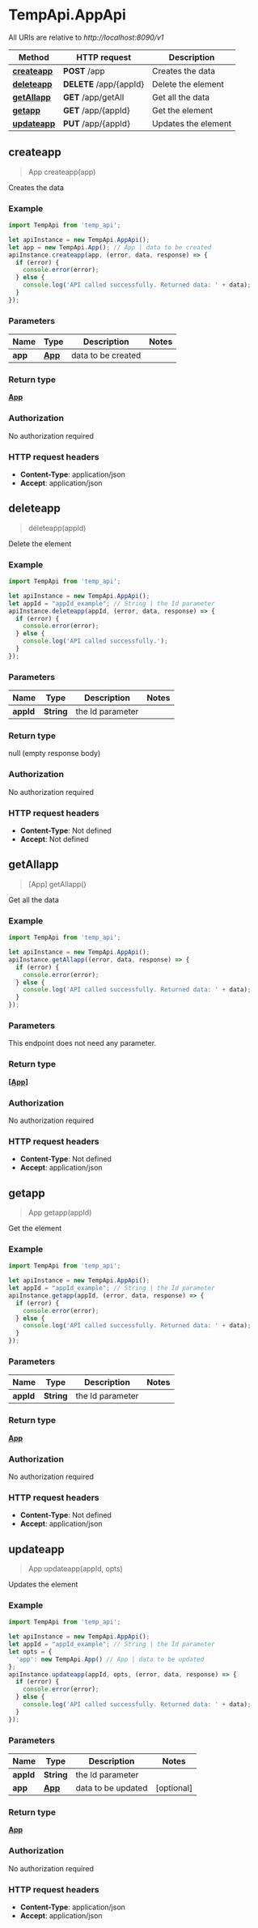 # TempApi.AppApi

All URIs are relative to *http://localhost:8090/v1*

Method | HTTP request | Description
------------- | ------------- | -------------
[**createapp**](AppApi.md#createapp) | **POST** /app | Creates the data
[**deleteapp**](AppApi.md#deleteapp) | **DELETE** /app/{appId} | Delete the element
[**getAllapp**](AppApi.md#getAllapp) | **GET** /app/getAll | Get all the data
[**getapp**](AppApi.md#getapp) | **GET** /app/{appId} | Get the element
[**updateapp**](AppApi.md#updateapp) | **PUT** /app/{appId} | Updates the element



## createapp

> App createapp(app)

Creates the data

### Example

```javascript
import TempApi from 'temp_api';

let apiInstance = new TempApi.AppApi();
let app = new TempApi.App(); // App | data to be created
apiInstance.createapp(app, (error, data, response) => {
  if (error) {
    console.error(error);
  } else {
    console.log('API called successfully. Returned data: ' + data);
  }
});
```

### Parameters


Name | Type | Description  | Notes
------------- | ------------- | ------------- | -------------
 **app** | [**App**](App.md)| data to be created | 

### Return type

[**App**](App.md)

### Authorization

No authorization required

### HTTP request headers

- **Content-Type**: application/json
- **Accept**: application/json


## deleteapp

> deleteapp(appId)

Delete the element

### Example

```javascript
import TempApi from 'temp_api';

let apiInstance = new TempApi.AppApi();
let appId = "appId_example"; // String | the Id parameter
apiInstance.deleteapp(appId, (error, data, response) => {
  if (error) {
    console.error(error);
  } else {
    console.log('API called successfully.');
  }
});
```

### Parameters


Name | Type | Description  | Notes
------------- | ------------- | ------------- | -------------
 **appId** | **String**| the Id parameter | 

### Return type

null (empty response body)

### Authorization

No authorization required

### HTTP request headers

- **Content-Type**: Not defined
- **Accept**: Not defined


## getAllapp

> [App] getAllapp()

Get all the data

### Example

```javascript
import TempApi from 'temp_api';

let apiInstance = new TempApi.AppApi();
apiInstance.getAllapp((error, data, response) => {
  if (error) {
    console.error(error);
  } else {
    console.log('API called successfully. Returned data: ' + data);
  }
});
```

### Parameters

This endpoint does not need any parameter.

### Return type

[**[App]**](App.md)

### Authorization

No authorization required

### HTTP request headers

- **Content-Type**: Not defined
- **Accept**: application/json


## getapp

> App getapp(appId)

Get the element

### Example

```javascript
import TempApi from 'temp_api';

let apiInstance = new TempApi.AppApi();
let appId = "appId_example"; // String | the Id parameter
apiInstance.getapp(appId, (error, data, response) => {
  if (error) {
    console.error(error);
  } else {
    console.log('API called successfully. Returned data: ' + data);
  }
});
```

### Parameters


Name | Type | Description  | Notes
------------- | ------------- | ------------- | -------------
 **appId** | **String**| the Id parameter | 

### Return type

[**App**](App.md)

### Authorization

No authorization required

### HTTP request headers

- **Content-Type**: Not defined
- **Accept**: application/json


## updateapp

> App updateapp(appId, opts)

Updates the element

### Example

```javascript
import TempApi from 'temp_api';

let apiInstance = new TempApi.AppApi();
let appId = "appId_example"; // String | the Id parameter
let opts = {
  'app': new TempApi.App() // App | data to be updated
};
apiInstance.updateapp(appId, opts, (error, data, response) => {
  if (error) {
    console.error(error);
  } else {
    console.log('API called successfully. Returned data: ' + data);
  }
});
```

### Parameters


Name | Type | Description  | Notes
------------- | ------------- | ------------- | -------------
 **appId** | **String**| the Id parameter | 
 **app** | [**App**](App.md)| data to be updated | [optional] 

### Return type

[**App**](App.md)

### Authorization

No authorization required

### HTTP request headers

- **Content-Type**: application/json
- **Accept**: application/json

